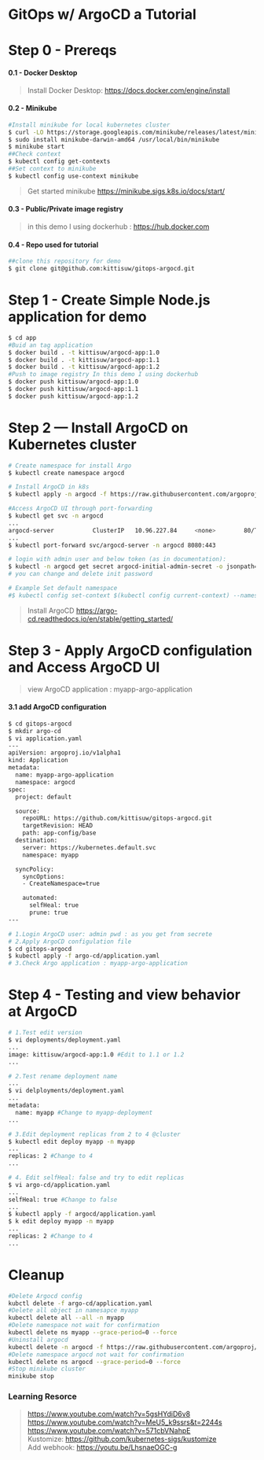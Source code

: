 # GitOps w/ ArgoCD a Tutorial
# Step 0 - Prereqs
#### 0.1 - Docker Desktop
>Install Docker Desktop: https://docs.docker.com/engine/install
#### 0.2 - Minikube
```bash
#Install minikube for local kubernetes cluster
$ curl -LO https://storage.googleapis.com/minikube/releases/latest/minikube-darwin-amd64
$ sudo install minikube-darwin-amd64 /usr/local/bin/minikube
$ minikube start
##Check context
$ kubectl config get-contexts
##Set context to minikube
$ kubectl config use-context minikube
```
> Get started minikube https://minikube.sigs.k8s.io/docs/start/
#### 0.3 - Public/Private image registry
> in this demo I using dockerhub : https://hub.docker.com
#### 0.4 - Repo used for tutorial
```bash
##clone this repository for demo
$ git clone git@github.com:kittisuw/gitops-argocd.git
```
# Step 1 - Create Simple Node.js application for demo
```bash
$ cd app
#Buid an tag application
$ docker build . -t kittisuw/argocd-app:1.0
$ docker build . -t kittisuw/argocd-app:1.1
$ docker build . -t kittisuw/argocd-app:1.2
#Push to image registry In this demo I using dockerhub
$ docker push kittisuw/argocd-app:1.0
$ docker push kittisuw/argocd-app:1.1
$ docker push kittisuw/argocd-app:1.2
```
# Step 2 — Install ArgoCD on Kubernetes cluster
```bash
# Create namespace for install Argo
$ kubectl create namespace argocd

# Install ArgoCD in k8s
$ kubectl apply -n argocd -f https://raw.githubusercontent.com/argoproj/argo-cd/stable/manifests/install.yaml

#Access ArgoCD UI through port-forwarding
$ kubectl get svc -n argocd
...
argocd-server           ClusterIP   10.96.227.84     <none>        80/TCP,443/TCP               35h
...
$ kubectl port-forward svc/argocd-server -n argocd 8080:443

# login with admin user and below token (as in documentation):
$ kubectl -n argocd get secret argocd-initial-admin-secret -o jsonpath="{.data.password}" | base64 --decode && echo
# you can change and delete init password

# Example Set default namespace 
#$ kubectl config set-context $(kubectl config current-context) --namespace=argocd
```
> Install ArgoCD https://argo-cd.readthedocs.io/en/stable/getting_started/
# Step 3 - Apply ArgoCD configulation and Access ArgoCD UI
> view ArgoCD application : myapp-argo-application
#### 3.1 add ArgoCD configuration
```bash
$ cd gitops-argocd
$ mkdir argo-cd
$ vi application.yaml
---
apiVersion: argoproj.io/v1alpha1
kind: Application
metadata:
  name: myapp-argo-application
  namespace: argocd
spec:
  project: default

  source:
    repoURL: https://github.com/kittisuw/gitops-argocd.git
    targetRevision: HEAD
    path: app-config/base
  destination: 
    server: https://kubernetes.default.svc
    namespace: myapp

  syncPolicy:
    syncOptions:
    - CreateNamespace=true

    automated:
      selfHeal: true
      prune: true
---
```
```bash
# 1.Login ArgoCD user: admin pwd : as you get from secrete
# 2.Apply ArgoCD configulation file
$ cd gitops-argocd
$ kubectl apply -f argo-cd/application.yaml
# 3.Check Argo application : myapp-argo-application
```
# Step 4 - Testing and view behavior at ArgoCD
```bash
# 1.Test edit version
$ vi deployments/deployment.yaml 
...
image: kittisuw/argocd-app:1.0 #Edit to 1.1 or 1.2
...

# 2.Test rename deployment name
...
$ vi delployments/deployment.yaml
...
metadata:
  name: myapp #Change to myapp-deployment
...

# 3.Edit deployment replicas from 2 to 4 @cluster
$ kubectl edit deploy myapp -n myapp
...
replicas: 2 #Change to 4
...

# 4. Edit selfHeal: false and try to edit replicas
$ vi argo-cd/application.yaml
...
selfHeal: true #Change to false
...
$ kubectl apply -f argocd/application.yaml
$ k edit deploy myapp -n myapp
...
replicas: 2 #Change to 4
...
```
# Cleanup
```bash
#Delete Argocd config
kubctl delete -f argo-cd/application.yaml
#Delete all object in namesapce myapp
kubectl delete all --all -n myapp
#Delete namespace not wait for confirmation
kubectl delete ns myapp --grace-period=0 --force
#Uninstall argocd
kubectl delete -n argocd -f https://raw.githubusercontent.com/argoproj/argo-cd/stable/manifests/install.yaml
#Delete namespace argocd not wait for confirmation
kubectl delete ns argocd --grace-period=0 --force
#Stop minikube cluster
minikube stop
```
### Learning Resorce
> https://www.youtube.com/watch?v=5gsHYdiD6v8   
> https://www.youtube.com/watch?v=MeU5_k9ssrs&t=2244s   
> https://www.youtube.com/watch?v=571cbVNahpE   
> Kustomize: https://github.com/kubernetes-sigs/kustomize   
> Add webhook: https://youtu.be/LhsnaeOGC-g